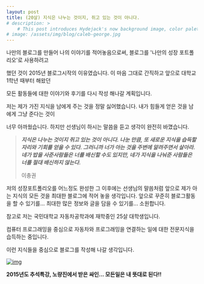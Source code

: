 ```yaml
---
layout: post
title: (20살) 지식은 나누는 것이지, 쥐고 있는 것이 아니다.
# description: >
    # This post introduces Hydejack's now background image, color palette and logo.
# image: /assets/img/blog/caleb-george.jpg
---
```


나만의 블로그를 만들어 나의 이야기를 적어놓음으로써, 블로그를 '나만의 성장 포트폴리오'로 사용하려고 

했던 것이 2015년 블로그시작의 이유였습니다. 이 마음 그대로 간직하고 앞으로 대학교 1학년 때부터 해왔던 

모든 활동들에 대한 이야기와 후기를 다시 작성 해나갈 계획입니다.

 

 저는 제가 가진 지식을 남에게 주는 것을 정말 싫어했습니다. 내가 힘들게 얻은 것을 남에게 그냥 준다는 것이 

너무 아까웠습니다. 하지만 선생님이 하시는 말씀을 듣고 생각이 완전히 바꼈습니다.

> ***지식은 나누는 것이지 쥐고 있는 것이 아니다. 나눈 만큼, 또 새로운 지식을 습득할 자리와 기회를 얻을 수 있다. 그러니까 너가 아는 것을 주변에 알려주면서 살아라. 네가 밥을 사준사람들은 너를 배신할 수도 있지만, 네가 지식을 나눠준 사람들은 너를 절대 배신하지 않는다.***  
>
> 이충권

 저의 성장포트폴리오를 어느정도 완성한 그 이후에는 선생님의 말씀처럼 앞으로 제가 아는 지식의 모든 것을 최대한 블로그에 적어 놓을 생각입니다. 앞으로 꾸준히 블로그활동을 할 수 있기를... 최대한 많은 정보와 글을 담을 수 있기를... 소원합니다. 

참고로 저는 국민대학교 자동차공학과에 재학중인 25살 대학생입니다.  

컴퓨터 프로그래밍을 중심으로 자동차와 프로그래밍을 연결하는 일에 대한 전문지식을 습득하는 중입니다.

이런 지식들을 중심으로 블로그를 작성해 나갈 생각입니다. 



[![img](https://postfiles.pstatic.net/MjAxOTAyMTdfMTY0/MDAxNTUwMzYxMjE1MjIy.wt3GQj5kyWhtNK97D7OmTlJ0LFqKYpvMJ6lsA4P5mu0g.6SRPzrzr0psxs9_zq9WS9A3dL2DZxXSrAV3vod7mWFcg.JPEG.sb020518/New_Doc_2019-01-11_21.31.56_1.jpg?type=w773)](https://blog.naver.com/PostView.nhn?blogId=sb020518&logNo=221467741596&categoryNo=6&parentCategoryNo=0&viewDate=&currentPage=1&postListTopCurrentPage=1&from=postList&userTopListOpen=true&userTopListCount=5&userTopListManageOpen=false&userTopListCurrentPage=1#)

**2015년도 추석특강, 노량진에서 받은 싸인... 모든일은 내 뜻대로 된다!!**



